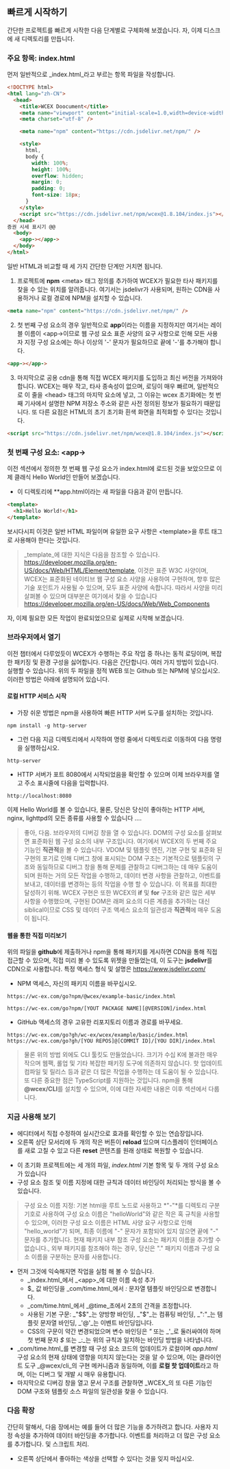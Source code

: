 <!--DESC: {icon:{name:"sports_score",pkg:"mdi",type:"filled"},id:2} -->

## 빠르게 시작하기

간단한 프로젝트를 빠르게 시작한 다음 단계별로 구체화해 보겠습니다. 자, 이제 디스크에 새 디렉토리를 만듭니다.

### 주요 항목: index.html

먼저 일반적으로 _index.html_라고 부르는 항목 파일을 작성합니다.

```html
<!DOCTYPE html>
<html lang="zh-CN">
  <head>
    <title>WCEX Doocument</title>
    <meta name="viewport" content="initial-scale=1.0,width=device-width" />
    <meta charset="utf-8" />

    <meta name="npm" content="https://cdn.jsdelivr.net/npm/" />

    <style>
      html,
      body {
        width: 100%;
        height: 100%;
        overflow: hidden;
        margin: 0;
        padding: 0;
        font-size: 18px;
      }
    </style>
    <script src="https://cdn.jsdelivr.net/npm/wcex@1.8.104/index.js"></script>
  </head>
증권 시세 표시기 @@
  <body>
    <app-></app->
  </body>
</html>
```

일반 HTML과 비교할 때 세 가지 간단한 단계만 거치면 됩니다.

1. 프로젝트에 **npm** \<meta\> 태그 정의를 추가하여 WCEX가 필요한 타사 패키지를 찾을 수 있는 위치를 알려줍니다. 여기서는 jsdelivr가 사용되며, 원하는 CDN을 사용하거나 로컬 경로에 NPM을 설치할 수 있습니다.

```html
<meta name="npm" content="https://cdn.jsdelivr.net/npm/" />
```

2. 첫 번째 구성 요소의 경우 일반적으로 **app**이라는 이름을 지정하지만 여기서는 레이블 이름이 \<app-\>이므로 웹 구성 요소 표준 사양의 요구 사항으로 인해 모든 사용자 지정 구성 요소에는 하나 이상의 '-' 문자가 필요하므로 끝에 '-'를 추가해야 합니다.

```html
<app-></app->
```

3. 마지막으로 공용 cdn을 통해 직접 WCEX 패키지를 도입하고 최신 버전을 가져와야 합니다. WCEX는 매우 작고, 타사 종속성이 없으며, 로딩이 매우 빠르며, 일반적으로 이 줄을 \<head\> 태그의 마지막 요소에 넣고, 그 이유는 wcex 초기화에는 첫 번째 기사에서 설명한 NPM 저장소 주소와 같은 사전 정의된 정보가 필요하기 때문입니다. 또 다른 요점은 HTML의 초기 초기화 흰색 화면을 최적화할 수 있다는 것입니다.

```html
<script src="https://cdn.jsdelivr.net/npm/wcex@1.8.104/index.js"></script>
```

### 첫 번째 구성 요소: **\<app-\>**

이전 섹션에서 정의한 첫 번째 웹 구성 요소가 index.html에 로드된 것을 보았으므로 이제 클래식 Hello World인 만들어 보겠습니다.

- 이 디렉토리에 **app.html이라는 새 파일을 다음과 같이 만듭니다.

```html
<template>
  <h1>Hello World!</h1>
</template>
```

보시다시피 이것은 일반 HTML 파일이며 유일한 요구 사항은 \<template\>을 루트 태그로 사용해야 한다는 것입니다.

> _template_에 대한 지식은 다음을 참조할 수 있습니다. https://developer.mozilla.org/en-US/docs/Web/HTML/Element/template, 이것은 표준 W3C 사양이며, WCEX는 표준화된 네이티브 웹 구성 요소 사양을 사용하여 구현하며, 향후 많은 기술 포인트가 사용될 수 있으며, 모두 표준 사양에 속합니다. 따라서 사양을 미리 살펴볼 수 있으며 대부분은 여기에서 찾을 수 있습니다 https://developer.mozilla.org/en-US/docs/Web/Web_Components

자, 이제 필요한 모든 작업이 완료되었으므로 실제로 시작해 보겠습니다.

### 브라우저에서 열기

이전 챕터에서 다루었듯이 WCEX가 수행하는 주요 작업 중 하나는 동적 로딩이며, 복잡한 패키징 및 환경 구성을 싫어합니다. 다음은 간단합니다. 여러 가지 방법이 있습니다. 실행할 수 있습니다. 위의 두 파일을 정적 WEB 또는 Github 또는 NPM에 넣으십시오. 이러한 방법은 아래에 설명되어 있습니다.

#### 로컬 HTTP 서비스 시작

- 가장 쉬운 방법은 npm을 사용하여 빠른 HTTP 서버 도구를 설치하는 것입니다.

```shell
npm install -g http-server
```

- 그런 다음 지금 디렉토리에서 시작하여 명령 줄에서 디렉토리로 이동하여 다음 명령을 실행하십시오.

```shell
http-server
```

- HTTP 서버가 포트 8080에서 시작되었음을 확인할 수 있으며 이제 브라우저를 열고 주소 표시줄에 다음을 입력합니다.

```
http://localhost:8080
```

이제 Hello World를 볼 수 있습니다, 물론, 당신은 당신이 좋아하는 HTTP 서버, nginx, lighttpd의 모든 종류를 사용할 수 있습니다 ....

> 좋아, 다음. 브라우저의 디버깅 창을 열 수 있습니다. DOM의 구성 요소를 살펴보면 표준화된 웹 구성 요소의 내부 구조입니다. 여기에서 WCEX의 두 번째 주요 기능인 **직관적**을 볼 수 있습니다. VDOM 및 템플릿 엔진, 기본 구현 및 표준화 된 구현의 포기로 인해 디버그 창에 표시되는 DOM 구조는 기본적으로 템플릿의 구조와 동일하므로 디버그 창을 통해 문제를 관찰하고 디버그하는 데 매우 도움이되며 원하는 거의 모든 작업을 수행하고, 데이터 변경 사항을 관찰하고, 이벤트를 보내고, 데이터를 변경하는 등의 작업을 수행 할 수 있습니다. 이 목표를 최대한 달성하기 위해. WCEX 구현은 또한 WCEX의 **if** 및 **for** 구조와 같은 많은 세부 사항을 수행했으며, 구현된 DOM은 래퍼 요소의 다른 계층을 추가하는 대신 siblical이므로 CSS 및 데이터 구조 액세스 요소의 일관성과 **직관적**에 매우 도움이 됩니다.

#### 웹을 통한 직접 미리보기

위의 파일을 **github**에 제출하거나 npm을 통해 패키지를 게시하면 CDN을 통해 직접 접근할 수 있으며, 직접 미리 볼 수 있도록 위젯을 만들었는데, 이 도구는 **jsdelivr**를 CDN으로 사용합니다.
특정 액세스 형식 및 설명은 https://www.jsdelivr.com/

- NPM 액세스, 자신의 패키지 이름을 바꾸십시오.

```
https://wc-ex.com/go?npm/@wcex/example-basic/index.html

https://wc-ex.com/go?npm/[YOUT PACKAGE NAME][@VERSION]/index.html

```

- GitHub 액세스의 경우 고유한 리포지토리 이름과 경로를 바꾸세요.

```
https://wc-ex.com/go?gh/wc-ex/wcex/example/basic/index.html
https://wc-ex.com/go?gh/[YOU REPOS]@[COMMIT ID]/[YOU DIR]/index.html
```

> 물론 위의 방법 외에도 CLI 툴킷도 만들었습니다. 크기가 수십 K에 불과한 매우 작으며 웹팩, 롤업 및 기타 복잡한 패키징 도구에 의존하지 않습니다. 핫 업데이트 컴파일 및 릴리스 등과 같은 더 많은 작업을 수행하는 데 도움이 될 수 있습니다. 또 다른 중요한 점은 TypeScript를 지원하는 것입니다. npm을 통해 **@wcex/CLI**를 설치할 수 있으며, 이에 대한 자세한 내용은 이후 섹션에서 다룹니다.

### 지금 사용해 보기
- 에디터에서 직접 수정하여 실시간으로 효과를 확인할 수 있는 연습장입니다.
- 오른쪽 상단 모서리에 두 개의 작은 버튼이 __reload__ 있으며 디스플레이 인터페이스를 새로 고칠 수 있고 다른 __reset__ 콘텐츠를 원래 상태로 복원할 수 있습니다.

<div>
<wcex-doc.com-playground files="['first/index.html','first/app.html','first/com/time.html']"></wcex-doc.com-playground>
</div>

- 이 초기화 프로젝트에는 세 개의 파일, _index.html_ 기본 항목 및 두 개의 구성 요소가 있습니다
- 구성 요소 참조 및 이름 지정에 대한 규칙과 데이터 바인딩이 처리되는 방식을 볼 수 있습니다.
> 구성 요소 이름 지정: 기본 html을 루트 노드로 사용하고 *"-"*를 디렉토리 구분 기호로 사용하여 구성 요소 이름은 "helloWorld"와 같은 작은 혹 규칙을 사용할 수 있으며, 이러한 구성 요소 이름은 HTML 사양 요구 사항으로 인해 "hello_world"가 되며, 최종 이름에 "-" 문자가 포함되어 있지 않으면 끝에 "-" 문자를 추가합니다. 현재 패키지 내부 참조 구성 요소는 패키지 이름을 추가할 수 없습니다., 외부 패키지를 참조해야 하는 경우, 당신은 "." 패키지 이름과 구성 요소 이름을 구분하는 문자를 사용합니다.  
- 먼저 그것에 익숙해지면 작업을 실험 해 볼 수 있습니다.
  - _index.html_에서 _\<app\>_에 대한 이름 속성 추가 
  - $_ 값 바인딩을 _com/time.html_에서 _:_ 문자열 템플릿 바인딩으로 변경합니다. 
  - _com/time.html_에서 _@time_초에서 2초의 간격을 조정합니다. 
  - 사용된 기본 구문: _"$$"_는 양방향 바인딩, _"$"_는 컴퓨팅 바인딩, _":"_는 템플릿 문자열 바인딩, _'@'_는 이벤트 바인딩입니다.
  - CSS의 구문이 약간 변경되었으며 변수 바인딩은 _"_ 또는 _'_로 둘러싸여야 하며 첫 번째 문자 _$_ 또는 _:_는 위의 규칙과 일치하는 바인딩 방법을 나타냅니다.
- _com/time.html_를 변경할 때 구성 요소 코드의 업데이트가 로컬이며 _app.html_ 구성 요소의 현재 상태에 영향을 미치지 않는다는 것을 알 수 있으며, 이는 클라이언트 도구 _@wcex/cli_의 구현 메커니즘과 동일하며, 이를 **로컬 핫 업데이트**라고 하며, 이는 디버그 및 개발 시 매우 유용합니다.
- 마지막으로 디버깅 창을 열고 문서 구조를 관찰하면 _WCEX_의 또 다른 기능인 DOM 구조와 템플릿 소스 파일의 일관성을 찾을 수 있습니다.


### 다음 확장

간단히 말해서, 다음 장에서는 예를 들어 더 많은 기능을 추가하려고 합니다. 사용자 지정 속성을 추가하여 데이터 바인딩을 추가합니다. 이벤트를 처리하고 더 많은 구성 요소를 추가합니다.
및 스크립트 처리.
- 오른쪽 상단에서 좋아하는 색상을 선택할 수 있다는 것을 잊지 마십시오.

